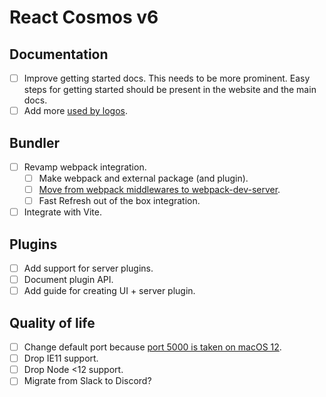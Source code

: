 # React Cosmos v6

## Documentation

- [ ] Improve getting started docs. This needs to be more prominent. Easy steps for getting started should be present in the website and the main docs.
- [ ] Add more [used by logos](https://github.com/react-cosmos/react-cosmos/issues/1207).

## Bundler

- [ ] Revamp webpack integration.
  - [ ] Make webpack and external package (and plugin).
  - [ ] [Move from webpack middlewares to webpack-dev-server](https://github.com/react-cosmos/react-cosmos/issues/1272#issuecomment-733091647).
  - [ ] Fast Refresh out of the box integration.
- [ ] Integrate with Vite.

## Plugins

- [ ] Add support for server plugins.
- [ ] Document plugin API.
- [ ] Add guide for creating UI + server plugin.

## Quality of life

- [ ] Change default port because [port 5000 is taken on macOS 12](https://github.com/react-cosmos/react-cosmos/issues/1355).
- [ ] Drop IE11 support.
- [ ] Drop Node <12 support.
- [ ] Migrate from Slack to Discord?
